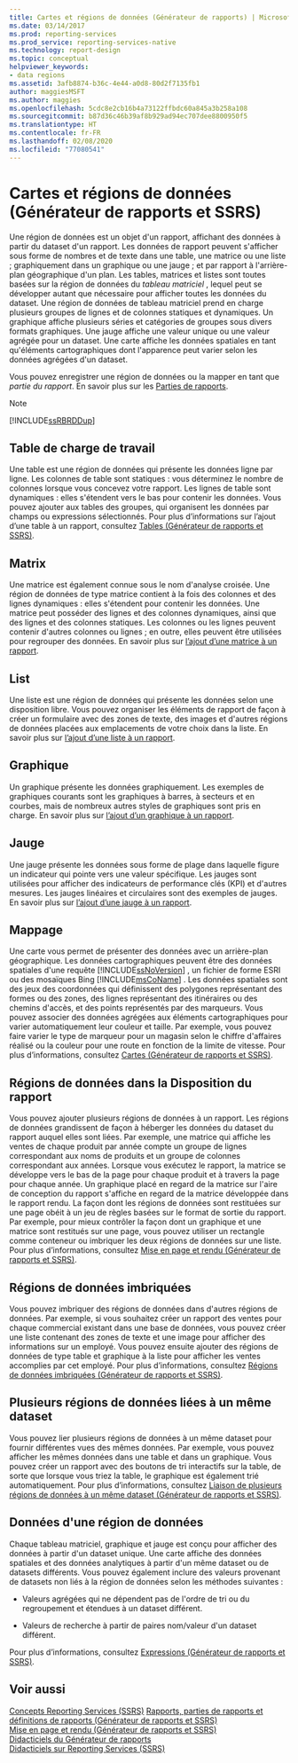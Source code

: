 ```yaml
---
title: Cartes et régions de données (Générateur de rapports) | Microsoft Docs
ms.date: 03/14/2017
ms.prod: reporting-services
ms.prod_service: reporting-services-native
ms.technology: report-design
ms.topic: conceptual
helpviewer_keywords:
- data regions
ms.assetid: 3afb8874-b36c-4e44-a0d8-80d2f7135fb1
author: maggiesMSFT
ms.author: maggies
ms.openlocfilehash: 5cdc8e2cb16b4a73122ffbdc60a845a3b258a108
ms.sourcegitcommit: b87d36c46b39af8b929ad94ec707dee8800950f5
ms.translationtype: HT
ms.contentlocale: fr-FR
ms.lasthandoff: 02/08/2020
ms.locfileid: "77080541"
---
```

# <a name="data-regions-and-maps-report-builder-and-ssrs"></a>Cartes et régions de données (Générateur de rapports et SSRS)
  Une région de données est un objet d'un rapport, affichant des données à partir du dataset d'un rapport. Les données de rapport peuvent s'afficher sous forme de nombres et de texte dans une table, une matrice ou une liste ; graphiquement dans un graphique ou une jauge ; et par rapport à l'arrière-plan géographique d'un plan. Les tables, matrices et listes sont toutes basées sur la région de données du *tableau matriciel* , lequel peut se développer autant que nécessaire pour afficher toutes les données du dataset. Une région de données de tableau matriciel prend en charge plusieurs groupes de lignes et de colonnes statiques et dynamiques. Un graphique affiche plusieurs séries et catégories de groupes sous divers formats graphiques. Une jauge affiche une valeur unique ou une valeur agrégée pour un dataset. Une carte affiche les données spatiales en tant qu'éléments cartographiques dont l'apparence peut varier selon les données agrégées d'un dataset.  
  
 Vous pouvez enregistrer une région de données ou la mapper en tant que *partie du rapport*. En savoir plus sur les [Parties de rapports](../../reporting-services/report-design/report-parts-report-builder-and-ssrs.md).  
  
> [!NOTE]  
>  [!INCLUDE[ssRBRDDup](../../includes/ssrbrddup-md.md)]  
  
## <a name="table"></a>Table de charge de travail  
 Une table est une région de données qui présente les données ligne par ligne. Les colonnes de table sont statiques : vous déterminez le nombre de colonnes lorsque vous concevez votre rapport. Les lignes de table sont dynamiques : elles s'étendent vers le bas pour contenir les données. Vous pouvez ajouter aux tables des groupes, qui organisent les données par champs ou expressions sélectionnés. Pour plus d’informations sur l’ajout d’une table à un rapport, consultez [Tables &#40;Générateur de rapports et SSRS&#41;](../../reporting-services/report-design/tables-report-builder-and-ssrs.md).  
  
## <a name="matrix"></a>Matrix  
 Une matrice est également connue sous le nom d'analyse croisée. Une région de données de type matrice contient à la fois des colonnes et des lignes dynamiques : elles s'étendent pour contenir les données. Une matrice peut posséder des lignes et des colonnes dynamiques, ainsi que des lignes et des colonnes statiques. Les colonnes ou les lignes peuvent contenir d'autres colonnes ou lignes ; en outre, elles peuvent être utilisées pour regrouper des données. En savoir plus sur [l’ajout d’une matrice à un rapport](../../reporting-services/report-design/create-a-matrix-report-builder-and-ssrs.md).  
  
## <a name="list"></a>List  
 Une liste est une région de données qui présente les données selon une disposition libre. Vous pouvez organiser les éléments de rapport de façon à créer un formulaire avec des zones de texte, des images et d'autres régions de données placées aux emplacements de votre choix dans la liste. En savoir plus sur [l’ajout d’une liste à un rapport](../../reporting-services/report-design/create-invoices-and-forms-with-lists-report-builder-and-ssrs.md).  
  
## <a name="chart"></a>Graphique  
 Un graphique présente les données graphiquement. Les exemples de graphiques courants sont les graphiques à barres, à secteurs et en courbes, mais de nombreux autres styles de graphiques sont pris en charge. En savoir plus sur [l’ajout d’un graphique à un rapport](../../reporting-services/report-design/charts-report-builder-and-ssrs.md).  
  
## <a name="gauge"></a>Jauge  
 Une jauge présente les données sous forme de plage dans laquelle figure un indicateur qui pointe vers une valeur spécifique. Les jauges sont utilisées pour afficher des indicateurs de performance clés (KPI) et d'autres mesures. Les jauges linéaires et circulaires sont des exemples de jauges. En savoir plus sur [l’ajout d’une jauge à un rapport](../../reporting-services/report-design/gauges-report-builder-and-ssrs.md).  
  
## <a name="map"></a>Mappage  
 Une carte vous permet de présenter des données avec un arrière-plan géographique. Les données cartographiques peuvent être des données spatiales d'une requête [!INCLUDE[ssNoVersion](../../includes/ssnoversion-md.md)] , un fichier de forme ESRI ou des mosaïques Bing [!INCLUDE[msCoName](../../includes/msconame-md.md)] . Les données spatiales sont des jeux des coordonnées qui définissent des polygones représentant des formes ou des zones, des lignes représentant des itinéraires ou des chemins d'accès, et des points représentés par des marqueurs. Vous pouvez associer des données agrégées aux éléments cartographiques pour varier automatiquement leur couleur et taille. Par exemple, vous pouvez faire varier le type de marqueur pour un magasin selon le chiffre d'affaires réalisé ou la couleur pour une route en fonction de la limite de vitesse. Pour plus d’informations, consultez [Cartes &#40;Générateur de rapports et SSRS&#41;](../../reporting-services/report-design/maps-report-builder-and-ssrs.md).  
  
## <a name="data-regions-in-the-report-layout"></a>Régions de données dans la Disposition du rapport  
 Vous pouvez ajouter plusieurs régions de données à un rapport. Les régions de données grandissent de façon à héberger les données du dataset du rapport auquel elles sont liées. Par exemple, une matrice qui affiche les ventes de chaque produit par année compte un groupe de lignes correspondant aux noms de produits et un groupe de colonnes correspondant aux années. Lorsque vous exécutez le rapport, la matrice se développe vers le bas de la page pour chaque produit et à travers la page pour chaque année. Un graphique placé en regard de la matrice sur l'aire de conception du rapport s'affiche en regard de la matrice développée dans le rapport rendu. La façon dont les régions de données sont restituées sur une page obéit à un jeu de règles basées sur le format de sortie du rapport. Par exemple, pour mieux contrôler la façon dont un graphique et une matrice sont restitués sur une page, vous pouvez utiliser un rectangle comme conteneur ou imbriquer les deux régions de données sur une liste. Pour plus d’informations, consultez [Mise en page et rendu &#40;Générateur de rapports et SSRS&#41;](../../reporting-services/report-design/page-layout-and-rendering-report-builder-and-ssrs.md).  
  
## <a name="nested-data-regions"></a>Régions de données imbriquées  
 Vous pouvez imbriquer des régions de données dans d'autres régions de données. Par exemple, si vous souhaitez créer un rapport des ventes pour chaque commercial existant dans une base de données, vous pouvez créer une liste contenant des zones de texte et une image pour afficher des informations sur un employé. Vous pouvez ensuite ajouter des régions de données de type table et graphique à la liste pour afficher les ventes accomplies par cet employé. Pour plus d’informations, consultez [Régions de données imbriquées &#40;Générateur de rapports et SSRS&#41;](../../reporting-services/report-design/nested-data-regions-report-builder-and-ssrs.md).  
  
## <a name="multiple-data-regions-linked-to-the-same-dataset"></a>Plusieurs régions de données liées à un même dataset  
 Vous pouvez lier plusieurs régions de données à un même dataset pour fournir différentes vues des mêmes données. Par exemple, vous pouvez afficher les mêmes données dans une table et dans un graphique. Vous pouvez créer un rapport avec des boutons de tri interactifs sur la table, de sorte que lorsque vous triez la table, le graphique est également trié automatiquement. Pour plus d’informations, consultez [Liaison de plusieurs régions de données à un même dataset &#40;Générateur de rapports et SSRS&#41;](../../reporting-services/report-design/linking-multiple-data-regions-to-the-same-dataset-report-builder-and-ssrs.md).  
  
## <a name="data-for-a-data-region"></a>Données d'une région de données  
 Chaque tableau matriciel, graphique et jauge est conçu pour afficher des données à partir d'un dataset unique. Une carte affiche des données spatiales et des données analytiques à partir d'un même dataset ou de datasets différents. Vous pouvez également inclure des valeurs provenant de datasets non liés à la région de données selon les méthodes suivantes :  
  
-   Valeurs agrégées qui ne dépendent pas de l'ordre de tri ou du regroupement et étendues à un dataset différent.  
  
-   Valeurs de recherche à partir de paires nom/valeur d'un dataset différent.  
  
 Pour plus d’informations, consultez [Expressions &#40;Générateur de rapports et SSRS&#41;](../../reporting-services/report-design/expressions-report-builder-and-ssrs.md).  
  
## <a name="see-also"></a>Voir aussi  
 [Concepts Reporting Services (SSRS)](../reporting-services-concepts-ssrs.md) [Rapports, parties de rapports et définitions de rapports &#40;Générateur de rapports et SSRS&#41;](../../reporting-services/report-design/reports-report-parts-and-report-definitions-report-builder-and-ssrs.md)   
 [Mise en page et rendu &#40;Générateur de rapports et SSRS&#41;](../../reporting-services/report-design/page-layout-and-rendering-report-builder-and-ssrs.md)   
 [Didacticiels du Générateur de rapports](../../reporting-services/report-builder-tutorials.md)   
 [Didacticiels sur Reporting Services &#40;SSRS&#41;](../../reporting-services/reporting-services-tutorials-ssrs.md)  
  
  
